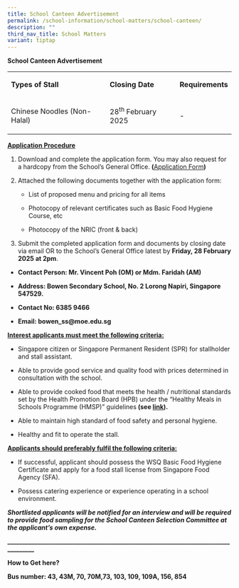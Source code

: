 ```yaml
---
title: School Canteen Advertisement
permalink: /school-information/school-matters/school-canteen/
description: ""
third_nav_title: School Matters
variant: tiptap
---
```

<p><strong>School Canteen Advertisement</strong>
</p>
<table style="minWidth: 75px">
<colgroup>
<col>
<col>
<col>
</colgroup>
<tbody>
<tr>
<td rowspan="1" colspan="1">
<p><strong>Types of Stall</strong>
</p>
</td>
<td rowspan="1" colspan="1">
<p><strong>Closing Date</strong>
</p>
</td>
<td rowspan="1" colspan="1">
<p><strong>Requirements</strong>
</p>
</td>
</tr>
<tr>
<td rowspan="1" colspan="1">
<p>Chinese Noodles (Non-Halal)</p>
</td>
<td rowspan="1" colspan="1">
<p>28<sup>th</sup> February 2025</p>
</td>
<td rowspan="1" colspan="1">
<p>-</p>
</td>
</tr>
</tbody>
</table>
<p><strong><u>Application Procedure</u></strong>
</p>
<ol data-tight="true" class="tight">
<li>
<p>Download and complete the application form. You may also request for a
hardcopy from the School’s General Office.<strong> (</strong><a href="/files/Canteen Advertistment/application_for_canteen_stall_in_existing_sch_130924.pdf" rel="noopener nofollow" target="_blank">Application Form</a><strong>)</strong>
</p>
</li>
<li>
<p>Attached the following documents together with the application form:</p>
<ul data-tight="true" class="tight">
<li>
<p>List of proposed menu and pricing for all items</p>
</li>
<li>
<p>Photocopy of relevant certificates such as Basic Food Hygiene Course,
etc</p>
</li>
<li>
<p>Photocopy of the NRIC (front &amp; back)</p>
</li>
</ul>
</li>
<li>
<p>Submit the completed application form and documents by closing date via
email OR to the School’s General Office latest by <strong>Friday, 28 February 2025 at 2pm</strong>.</p>
</li>
</ol>
<ul data-tight="true" class="tight">
<li>
<p><strong>Contact Person: Mr. Vincent Poh (OM) or Mdm. Faridah (AM)</strong>
</p>
</li>
<li>
<p><strong>Address: Bowen Secondary School, No. 2 Lorong Napiri, Singapore 547529.</strong>
</p>
</li>
<li>
<p><strong>Contact No: 6385 9466</strong>
</p>
</li>
<li>
<p><strong>Email: <a rel="noopener noreferrer nofollow" target="_blank">bowen_ss@moe.edu.sg</a></strong>
</p>
</li>
</ul>
<p><strong><u>Interest applicants must meet the following criteria:</u></strong>
</p>
<ul data-tight="true" class="tight">
<li>
<p>Singapore citizen or Singapore Permanent Resident (SPR) for stallholder
and stall assistant.</p>
</li>
<li>
<p>Able to provide good service and quality food with prices determined in
consultation with the school.</p>
</li>
<li>
<p>Able to provide cooked food that meets the health / nutritional standards
set by the Health Promotion Board (HPB) under the “Healthy Meals in Schools
Programme (HMSP)” guidelines<strong> (see&nbsp;<a href="https://www.hpb.gov.sg/schools/school-programmes/healthy-meals-in-schools-programme" rel="noopener noreferrer nofollow" target="_blank">link</a>).</strong>
</p>
</li>
<li>
<p>Able to maintain high standard of food safety and personal hygiene.</p>
</li>
<li>
<p>Healthy and fit to operate the stall.</p>
</li>
</ul>
<p><strong><u>Applicants should preferably fulfil the following criteria:</u></strong>
</p>
<ul data-tight="true" class="tight">
<li>
<p>If successful, applicant should possess the WSQ Basic Food Hygiene Certificate
and apply for a food stall license from Singapore Food Agency (SFA).</p>
</li>
<li>
<p>Possess catering experience or experience operating in a school environment.</p>
</li>
</ul>
<p><strong><em>Shortlisted applicants will be notified for an interview and will be required to provide food sampling for the School Canteen Selection Committee at the applicant’s own expense.</em></strong>
</p>
<p><strong>____________________________________________________________________________________</strong>
</p>
<p><strong>How to Get here?</strong>
</p>
<p><strong>Bus number: 43, 43M, 70, 70M,73, 103, 109, 109A, 156, 854</strong>
</p>